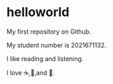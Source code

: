 # helloworld
My first repository on Github.

My student number is 2021671132.

I like reading and listening.

I love ☕,🍕,and 💃.
